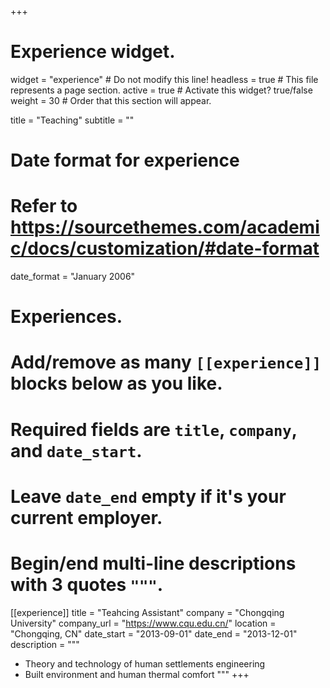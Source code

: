 +++
# Experience widget.
widget = "experience"  # Do not modify this line!
headless = true  # This file represents a page section.
active = true # Activate this widget? true/false
weight = 30  # Order that this section will appear.

title = "Teaching"
subtitle = ""

# Date format for experience
#   Refer to https://sourcethemes.com/academic/docs/customization/#date-format
date_format = "January 2006"

# Experiences.
#   Add/remove as many `[[experience]]` blocks below as you like.
#   Required fields are `title`, `company`, and `date_start`.
#   Leave `date_end` empty if it's your current employer.
#   Begin/end multi-line descriptions with 3 quotes `"""`.
[[experience]]
  title = "Teahcing Assistant"
  company = "Chongqing University"
  company_url = "https://www.cqu.edu.cn/"
  location = "Chongqing, CN"
  date_start = "2013-09-01"
  date_end = "2013-12-01"
  description = """
  * Theory and technology of human settlements engineering
  * Built environment and human thermal comfort
  """
+++
